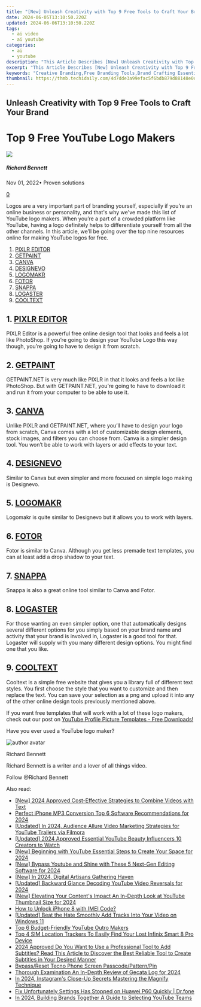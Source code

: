 ```yaml
---
title: "[New] Unleash Creativity with Top 9 Free Tools to Craft Your Brand"
date: 2024-06-05T13:10:50.220Z
updated: 2024-06-06T13:10:50.220Z
tags:
  - ai video
  - ai youtube
categories:
  - ai
  - youtube
description: "This Article Describes [New] Unleash Creativity with Top 9 Free Tools to Craft Your Brand"
excerpt: "This Article Describes [New] Unleash Creativity with Top 9 Free Tools to Craft Your Brand"
keywords: "Creative Branding,Free Branding Tools,Brand Crafting Essentials,Top Branding Resources,Innovative Design Tips,Digital Marketing Hacks,Content Creation Strategies"
thumbnail: https://thmb.techidaily.com/4d7dde3a99efac5f6bdb879d88148e0d5b48fb1025ad045c8786c79687920a30.jpg
---
```


## Unleash Creativity with Top 9 Free Tools to Craft Your Brand

# Top 9 Free YouTube Logo Makers

![](https://images.wondershare.com/filmora/article-images/richard-bennett.jpg)

##### Richard Bennett

 Nov 01, 2022• Proven solutions

[0](#commentsBoxSeoTemplate)

Logos are a very important part of branding yourself, especially if you’re an online business or personality, and that's why we've made this list of YouTube logo makers. When you’re a part of a crowded platform like YouTube, having a logo definitely helps to differentiate yourself from all the other channels. In this article, we’ll be going over the top nine resources online for making YouTube logos for free.

1. [PIXLR EDITOR](#pixlr)
2. [GETPAINT](#getpaint)
3. [CANVA](#canva)
4. [DESIGNEVO](#designevo)
5. [LOGOMAKR](#logomakr)
6. [FOTOR](#fotor)
7. [SNAPPA](#snappa)
8. [LOGASTER](#logaster)
9. [COOLTEXT](#cooltext)

## 1\. [PIXLR EDITOR](https://pixlr.com/editor/)

PIXLR Editor is a powerful free online design tool that looks and feels a lot like PhotoShop. If you’re going to design your YouTube Logo this way though, you’re going to have to design it from scratch.

## 2\. [GETPAINT](https://www.getpaint.net/)

GETPAINT.NET is very much like PIXLR in that it looks and feels a lot like PhotoShop. But with GETPAINT.NET, you’re going to have to download it and run it from your computer to be able to use it.

## 3\. [CANVA](https://www.canva.com/)

Unlike PIXLR and GETPAINT.NET, where you’ll have to design your logo from scratch, Canva comes with a lot of customizable design elements, stock images, and filters you can choose from. Canva is a simpler design tool. You won’t be able to work with layers or add effects to your text.

## 4\. [DESIGNEVO](https://www.designevo.com/)

Similar to Canva but even simpler and more focused on simple logo making is Designevo.

## 5\. [LOGOMAKR](https://logomakr.com/)

Logomakr is quite similar to Designevo but it allows you to work with layers.

## 6\. [FOTOR](https://www.fotor.com/)

Fotor is similar to Canva. Although you get less premade text templates, you can at least add a drop shadow to your text.

## 7\. [SNAPPA](https://snappa.com/)

Snappa is also a great online tool similar to Canva and Fotor.

## 8\. [LOGASTER](https://www.logaster.com/)

For those wanting an even simpler option, one that automatically designs several different options for you simply based on your brand name and activity that your brand is involved in, Logaster is a good tool for that. Logaster will supply with you many different design options. You might find one that you like.

## 9\. [COOLTEXT](https://cooltext.com/)

Cooltext is a simple free website that gives you a library full of different text styles. You first choose the style that you want to customize and then replace the text. You can save your selection as a png and upload it into any of the other online design tools previously mentioned above.

If you want free templates that will work with a lot of these logo makers, check out our post on [YouTube Profile Picture Templates - Free Downloads!](https://www.filmora.io/community-blog/youtube-profile-picture-templates-%E2%80%93-free-downloads%21-310.html)

Have you ever used a YouTube logo maker?

![author avatar](https://images.wondershare.com/filmora/article-images/richard-bennett.jpg)

Richard Bennett

Richard Bennett is a writer and a lover of all things video.

Follow @Richard Bennett

<span class="atpl-alsoreadstyle">Also read:</span>
<div><ul>
<li><a href="https://facebook-video-share.techidaily.com/new-2024-approved-cost-effective-strategies-to-combine-videos-with-text/"><u>[New] 2024 Approved  Cost-Effective Strategies to Combine Videos with Text</u></a></li>
<li><a href="https://facebook-video-share.techidaily.com/perfect-iphone-mp3-conversion-top-6-software-recommendations-for-2024/"><u>Perfect iPhone MP3 Conversion  Top 6 Software Recommendations for 2024</u></a></li>
<li><a href="https://facebook-video-share.techidaily.com/updated-in-2024-audience-allure-video-marketing-strategies-for-youtube-trailers-via-filmora/"><u>[Updated] In 2024, Audience Allure  Video Marketing Strategies for YouTube Trailers via Filmora</u></a></li>
<li><a href="https://facebook-video-share.techidaily.com/updated-2024-approved-essential-youtube-beauty-influencers-10-creators-to-watch/"><u>[Updated] 2024 Approved  Essential YouTube Beauty Influencers  10 Creators to Watch</u></a></li>
<li><a href="https://facebook-video-share.techidaily.com/new-beginning-with-youtube-essential-steps-to-create-your-space-for-2024/"><u>[New] Beginning with YouTube  Essential Steps to Create Your Space for 2024</u></a></li>
<li><a href="https://facebook-video-share.techidaily.com/new-bypass-youtube-and-shine-with-these-5-next-gen-editing-software-for-2024/"><u>[New] Bypass Youtube and Shine with These 5 Next-Gen Editing Software for 2024</u></a></li>
<li><a href="https://facebook-video-share.techidaily.com/new-in-2024-digital-artisans-gathering-haven/"><u>[New] In 2024, Digital Artisans Gathering Haven</u></a></li>
<li><a href="https://facebook-video-share.techidaily.com/updated-backward-glance-decoding-youtube-video-reversals-for-2024/"><u>[Updated] Backward Glance  Decoding YouTube Video Reversals for 2024</u></a></li>
<li><a href="https://facebook-video-share.techidaily.com/new-elevating-your-contents-impact-an-in-depth-look-at-youtube-thumbnail-size-for-2024/"><u>[New] Elevating Your Content's Impact  An In-Depth Look at YouTube Thumbnail Size for 2024</u></a></li>
<li><a href="https://sim-unlock.techidaily.com/how-to-unlock-iphone-8-with-imei-code-by-drfone-ios/"><u>How to Unlock iPhone 8 with IMEI Code?</u></a></li>
<li><a href="https://extra-hints.techidaily.com/updated-beat-the-hate-smoothly-add-tracks-into-your-video-on-windows-11/"><u>[Updated] Beat the Hate  Smoothly Add Tracks Into Your Video on Windows 11</u></a></li>
<li><a href="https://youtube-clips.techidaily.com/top-6-budget-friendly-youtube-outro-makers/"><u>Top 6 Budget-Friendly YouTube Outro Makers</u></a></li>
<li><a href="https://unlock-android.techidaily.com/top-4-sim-location-trackers-to-easily-find-your-lost-infinix-smart-8-pro-device-by-drfone-android/"><u>Top 4 SIM Location Trackers To Easily Find Your Lost Infinix Smart 8 Pro Device</u></a></li>
<li><a href="https://ai-editing-video.techidaily.com/2024-approved-do-you-want-to-use-a-professional-tool-to-add-subtitles-read-this-article-to-discover-the-best-reliable-tool-to-create-subtitles-in-your-desir/"><u>2024 Approved Do You Want to Use a Professional Tool to Add Subtitles? Read This Article to Discover the Best Reliable Tool to Create Subtitles in Your Desired Manner</u></a></li>
<li><a href="https://phone-solutions.techidaily.com/bypassreset-tecno-phone-screen-passcodepatternpin-by-drfone-android-unlock-android-unlock/"><u>Bypass/Reset Tecno Phone Screen Passcode/Pattern/Pin</u></a></li>
<li><a href="https://remote-screen-capture.techidaily.com/thorough-examination-an-in-depth-review-of-gecata-log-for-2024/"><u>Thorough Examination  An In-Depth Review of Gecata Log for 2024</u></a></li>
<li><a href="https://instagram-video-files.techidaily.com/in-2024-instagrams-close-up-secrets-mastering-the-magnify-technique/"><u>In 2024, Instagram's Close-Up Secrets  Mastering the Magnify Technique</u></a></li>
<li><a href="https://howto.techidaily.com/fix-unfortunately-settings-has-stopped-on-huawei-p60-quickly-drfone-by-drfone-fix-android-problems-fix-android-problems/"><u>Fix Unfortunately Settings Has Stopped on Huawei P60 Quickly | Dr.fone</u></a></li>
<li><a href="https://youtube-clips.techidaily.com/in-2024-building-brands-together-a-guide-to-selecting-youtube-teams/"><u>In 2024, Building Brands Together  A Guide to Selecting YouTube Teams</u></a></li>
</ul></div>

<ins class="adsbygoogle"
      style="display:block"
      data-ad-client="ca-pub-7571918770474297"
      data-ad-slot="8358498916"
      data-ad-format="auto"
      data-full-width-responsive="true"></ins>